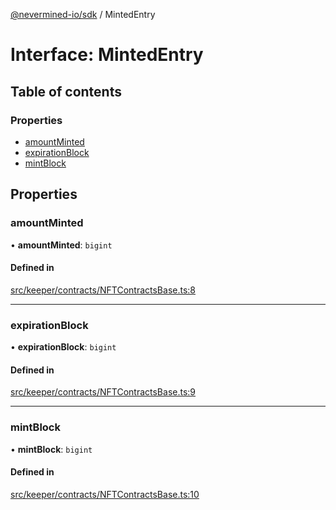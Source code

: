 [@nevermined-io/sdk](../code-reference.md) / MintedEntry

# Interface: MintedEntry

## Table of contents

### Properties

- [amountMinted](MintedEntry.md#amountminted)
- [expirationBlock](MintedEntry.md#expirationblock)
- [mintBlock](MintedEntry.md#mintblock)

## Properties

### amountMinted

• **amountMinted**: `bigint`

#### Defined in

[src/keeper/contracts/NFTContractsBase.ts:8](https://github.com/nevermined-io/sdk-js/blob/bb26f8ab/src/keeper/contracts/NFTContractsBase.ts#L8)

---

### expirationBlock

• **expirationBlock**: `bigint`

#### Defined in

[src/keeper/contracts/NFTContractsBase.ts:9](https://github.com/nevermined-io/sdk-js/blob/bb26f8ab/src/keeper/contracts/NFTContractsBase.ts#L9)

---

### mintBlock

• **mintBlock**: `bigint`

#### Defined in

[src/keeper/contracts/NFTContractsBase.ts:10](https://github.com/nevermined-io/sdk-js/blob/bb26f8ab/src/keeper/contracts/NFTContractsBase.ts#L10)

